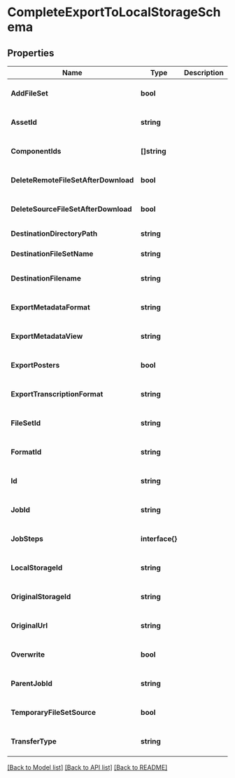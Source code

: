 # CompleteExportToLocalStorageSchema

## Properties
Name | Type | Description | Notes
------------ | ------------- | ------------- | -------------
**AddFileSet** | **bool** |  | [optional] [default to null]
**AssetId** | **string** |  | [optional] [default to null]
**ComponentIds** | **[]string** |  | [optional] [default to null]
**DeleteRemoteFileSetAfterDownload** | **bool** |  | [optional] [default to null]
**DeleteSourceFileSetAfterDownload** | **bool** |  | [optional] [default to null]
**DestinationDirectoryPath** | **string** |  | [default to null]
**DestinationFileSetName** | **string** |  | [default to null]
**DestinationFilename** | **string** |  | [optional] [default to null]
**ExportMetadataFormat** | **string** |  | [optional] [default to null]
**ExportMetadataView** | **string** |  | [optional] [default to null]
**ExportPosters** | **bool** |  | [optional] [default to null]
**ExportTranscriptionFormat** | **string** |  | [optional] [default to null]
**FileSetId** | **string** |  | [optional] [default to null]
**FormatId** | **string** |  | [optional] [default to null]
**Id** | **string** |  | [optional] [default to null]
**JobId** | **string** |  | [optional] [default to null]
**JobSteps** | **interface{}** |  | [optional] [default to null]
**LocalStorageId** | **string** |  | [optional] [default to null]
**OriginalStorageId** | **string** |  | [optional] [default to null]
**OriginalUrl** | **string** |  | [optional] [default to null]
**Overwrite** | **bool** |  | [optional] [default to null]
**ParentJobId** | **string** |  | [optional] [default to null]
**TemporaryFileSetSource** | **bool** |  | [optional] [default to null]
**TransferType** | **string** |  | [optional] [default to null]

[[Back to Model list]](../README.md#documentation-for-models) [[Back to API list]](../README.md#documentation-for-api-endpoints) [[Back to README]](../README.md)



